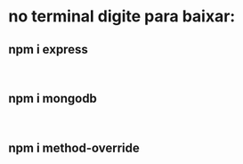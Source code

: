 <h1>no terminal digite para baixar:</h1>

<h2>npm i express</h2> <br>
<h2>npm i mongodb</h2> <br>
<h2>npm i method-override</h2> <br>
